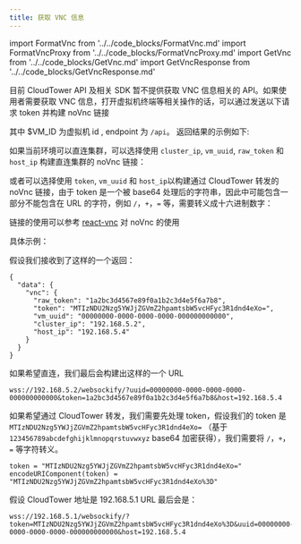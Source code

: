 ```yaml
---
title: 获取 VNC 信息
---
```

import FormatVnc from '../../code_blocks/FormatVnc.md'
import FormatVncProxy from '../../code_blocks/FormatVncProxy.md'
import GetVnc from '../../code_blocks/GetVnc.md'
import GetVncResponse from '../../code_blocks/GetVncResponse.md'


目前 CloudTower API 及相关 SDK 暂不提供获取 VNC 信息相关的 API。如果使用者需要获取 VNC 信息，打开虚拟机终端等相关操作的话，可以通过发送以下请求 token 并构建 noVnc 链接

<GetVnc />

其中 $VM_ID 为虚拟机 id , endpoint 为 `/api`。
返回结果的示例如下:

<GetVncResponse />

如果当前环境可以直连集群，可以选择使用 `cluster_ip`, `vm_uuid`, `raw_token` 和 `host_ip` 构建直连集群的 noVnc 链接：

<FormatVnc />

或者可以选择使用 `token`, `vm_uuid` 和 `host_ip`以构建通过 CloudTower 转发的 noVnc 链接，由于 token 是一个被 base64 处理后的字符串，因此中可能包含一部分不能包含在 URL 的字符，例如 `/`，`+`，`=` 等，需要转义成十六进制数字：

<FormatVncProxy />

链接的使用可以参考 [react-vnc](https://github.com/roerohan/react-vnc) 对 noVnc 的使用

具体示例：

假设我们接收到了这样的一个返回：

```
{
  "data": {
    "vnc": {
      "raw_token": "1a2bc3d4567e89f0a1b2c3d4e5f6a7b8",
      "token": "MTIzNDU2Nzg5YWJjZGVmZ2hpamtsbW5vcHFyc3R1dnd4eXo=",
      "vm_uuid": "00000000-0000-0000-0000-000000000000",
      "cluster_ip": "192.168.5.2",
      "host_ip": "192.168.5.4"
    }
  }
}
```

如果希望直连，我们最后会构建出这样的一个 URL

```
wss://192.168.5.2/websockify/?uuid=00000000-0000-0000-0000-000000000000&token=1a2bc3d4567e89f0a1b2c3d4e5f6a7b8&host=192.168.5.4
```

如果希望通过 CloudTower 转发，我们需要先处理 token，假设我们的 token 是 `MTIzNDU2Nzg5YWJjZGVmZ2hpamtsbW5vcHFyc3R1dnd4eXo=` （基于 `123456789abcdefghijklmnopqrstuvwxyz` base64 加密获得），我们需要将 `/`，`+`，`=` 等字符转义。

```
token = "MTIzNDU2Nzg5YWJjZGVmZ2hpamtsbW5vcHFyc3R1dnd4eXo="
encodeURIComponent(token) = "MTIzNDU2Nzg5YWJjZGVmZ2hpamtsbW5vcHFyc3R1dnd4eXo%3D"
```

假设 CloudTower 地址是 192.168.5.1 URL 最后会是：

```
wss://192.168.5.1/websockify/?token=MTIzNDU2Nzg5YWJjZGVmZ2hpamtsbW5vcHFyc3R1dnd4eXo%3D&uuid=00000000-0000-0000-0000-000000000000&host=192.168.5.4
```
